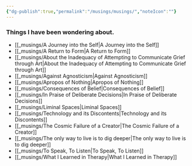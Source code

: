 ```yaml
---
{"dg-publish":true,"permalink":"/musings/musings/","noteIcon":""}
---
```


### Things I have been wondering about. 


- [[_musings/A Journey into the Self\|A Journey into the Self]]
- [[_musings/A Return to Form\|A Return to Form]]
- [[_musings/About the Inadequacy of Attempting to Communicate Grief through Art\|About the Inadequacy of Attempting to Communicate Grief through Art]]
- [[_musings/Against Agnosticism\|Against Agnosticism]]
- [[_musings/Apropos of Nothing\|Apropos of Nothing]]
- [[_musings/Consequences of Belief\|Consequences of Belief]]
- [[_musings/In Praise of Deliberate Decisions\|In Praise of Deliberate Decisions]]
- [[_musings/Liminal Spaces\|Liminal Spaces]]
- [[_musings/Technology and its Discontents\|Technology and its Discontents]]
- [[_musings/The Cosmic Failure of a Creator\|The Cosmic Failure of a Creator]]
- [[_musings/The only way to live is to dig deeper\|The only way to live is to dig deeper]]
- [[_musings/To Speak, To Listen\|To Speak, To Listen]]
- [[_musings/What I Learned in Therapy\|What I Learned in Therapy]]

